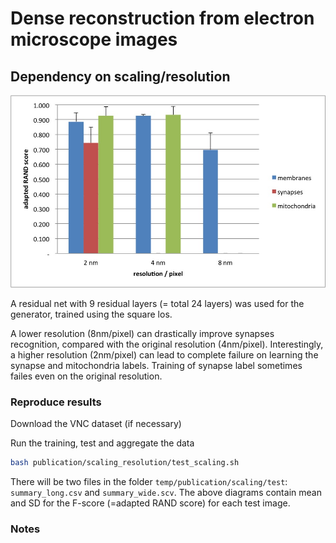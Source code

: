 # Dense reconstruction from electron microscope images
## Dependency on scaling/resolution

![resolution_vs_adapted_RAND](adapted_RAND_resolution.jpg)

A residual net with 9 residual layers (= total 24 layers) was used for the generator, trained using the square los.

A lower resolution (8nm/pixel) can drastically improve synapses recognition, compared with the original resolution (4nm/pixel).
Interestingly, a higher resolution (2nm/pixel) can lead to complete failure on learning the synapse and mitochondria labels.
Training of synapse label sometimes failes even on the original resolution.

### Reproduce results

Download the VNC dataset (if necessary)

Run the training, test and aggregate the data

```bash
bash publication/scaling_resolution/test_scaling.sh
```

There will be two files in the folder `temp/publication/scaling/test`: `summary_long.csv` and `summary_wide.scv`.
The above diagrams contain mean and SD for the F-score (=adapted RAND score) for each test image.

### Notes

